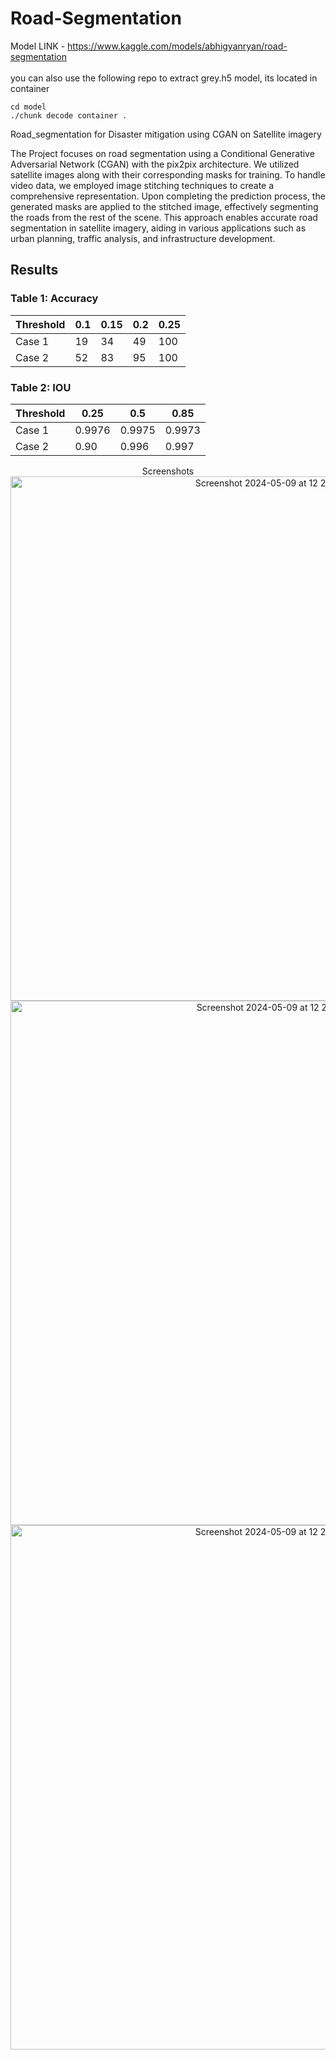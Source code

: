# Road-Segmentation
Model LINK - https://www.kaggle.com/models/abhigyanryan/road-segmentation <br>
<br>
you can also use the following repo to extract grey.h5 model, its located in container
```
cd model
./chunk decode container .
```
Road_segmentation for Disaster mitigation using CGAN on Satellite imagery  

The Project focuses on road segmentation using a Conditional Generative Adversarial Network (CGAN) with the pix2pix architecture. We utilized satellite images along with their corresponding masks for training. To handle video data, we employed image stitching techniques to create a comprehensive representation. Upon completing the prediction process, the generated masks are applied to the stitched image, effectively segmenting the roads from the rest of the scene. This approach enables accurate road segmentation in satellite imagery, aiding in various applications such as urban planning, traffic analysis, and infrastructure development.

## Results

### Table 1: Accuracy

| Threshold | 0.1  | 0.15 | 0.2  | 0.25 |
|-----------|------|------|------|------|
| Case 1    | 19   | 34   | 49   | 100  |
| Case 2    | 52   | 83   | 95   | 100  |

### Table 2: IOU

| Threshold | 0.25 | 0.5  | 0.85 |
|-----------|------|------|------|
| Case 1    | 0.9976 | 0.9975 | 0.9973 |
| Case 2    | 0.90 | 0.996 | 0.997 |

<p align="center">
Screenshots<br>
<img width="839" alt="Screenshot 2024-05-09 at 12 23 48 AM" src="https://github.com/Abhigyan126/Road-Segmentation/assets/108809711/21a0862d-e150-4249-b798-cf33206fe442"><br>
<img width="839" alt="Screenshot 2024-05-09 at 12 24 17 AM" src="https://github.com/Abhigyan126/Road-Segmentation/assets/108809711/b2406c63-a2e0-46df-9418-960ffffe4b24"><br>
<img width="839" alt="Screenshot 2024-05-09 at 12 24 29 AM" src="https://github.com/Abhigyan126/Road-Segmentation/assets/108809711/9ef69c60-8b50-4092-a089-c7c91f3ee46a"><br>

</p>
